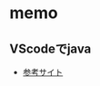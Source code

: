 # memo

## VScodeでjava
- [参考サイト](https://zats-firm.com/2022/03/02/%E8%84%B1eclipse_visualstudiocode%E3%81%AB%E3%82%88%E3%82%8Bjava%E3%81%AE%E3%83%9B%E3%83%83%E3%83%88%E3%83%87%E3%83%97%E3%83%AD%E3%82%A4%E7%92%B0%E5%A2%83%E6%A7%8B%E7%AF%89/)